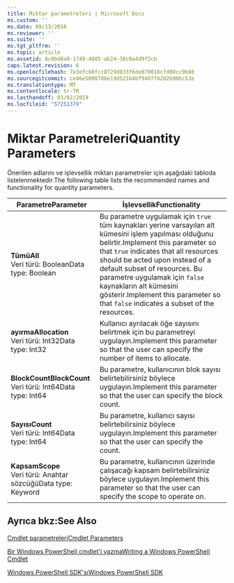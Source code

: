 ```yaml
---
title: Miktar parametreleri | Microsoft Docs
ms.custom: ''
ms.date: 09/13/2016
ms.reviewer: ''
ms.suite: ''
ms.tgt_pltfrm: ''
ms.topic: article
ms.assetid: 8c0bd8a9-1749-4885-ab24-38c0a4d9f2cb
caps.latest.revision: 6
ms.openlocfilehash: 7a3efc60fcc8729d833f6de070016cfd08cc9b88
ms.sourcegitcommit: ce46e5098786e19d521b4bf948ff62d2b90bc53e
ms.translationtype: MT
ms.contentlocale: tr-TR
ms.lasthandoff: 03/02/2019
ms.locfileid: "57251379"
---
```

# <a name="quantity-parameters"></a><span data-ttu-id="50faf-102">Miktar Parametreleri</span><span class="sxs-lookup"><span data-stu-id="50faf-102">Quantity Parameters</span></span>

<span data-ttu-id="50faf-103">Önerilen adlarını ve işlevsellik miktarı parametreler için aşağıdaki tabloda listelenmektedir.</span><span class="sxs-lookup"><span data-stu-id="50faf-103">The following table lists the recommended names and functionality for quantity parameters.</span></span>

|<span data-ttu-id="50faf-104">Parametre</span><span class="sxs-lookup"><span data-stu-id="50faf-104">Parameter</span></span>|<span data-ttu-id="50faf-105">İşlevsellik</span><span class="sxs-lookup"><span data-stu-id="50faf-105">Functionality</span></span>|
|---|---|
|<span data-ttu-id="50faf-106">**Tümü**</span><span class="sxs-lookup"><span data-stu-id="50faf-106">**All**</span></span><br><span data-ttu-id="50faf-107">Veri türü: Boolean</span><span class="sxs-lookup"><span data-stu-id="50faf-107">Data type: Boolean</span></span>|<span data-ttu-id="50faf-108">Bu parametre uygulamak için `true` tüm kaynakları yerine varsayılan alt kümesini işlem yapılması olduğunu belirtir.</span><span class="sxs-lookup"><span data-stu-id="50faf-108">Implement this parameter so that `true` indicates that all resources should be acted upon instead of a default subset of resources.</span></span> <span data-ttu-id="50faf-109">Bu parametre uygulamak için `false` kaynakların alt kümesini gösterir.</span><span class="sxs-lookup"><span data-stu-id="50faf-109">Implement this parameter so that `false` indicates a subset of the resources.</span></span>|
|<span data-ttu-id="50faf-110">**ayırma**</span><span class="sxs-lookup"><span data-stu-id="50faf-110">**Allocation**</span></span><br><span data-ttu-id="50faf-111">Veri türü: Int32</span><span class="sxs-lookup"><span data-stu-id="50faf-111">Data type: Int32</span></span>|<span data-ttu-id="50faf-112">Kullanıcı ayrılacak öğe sayısını belirtmek için bu parametreyi uygulayın.</span><span class="sxs-lookup"><span data-stu-id="50faf-112">Implement this parameter so that the user can specify the number of items to allocate.</span></span>|
|<span data-ttu-id="50faf-113">**BlockCount**</span><span class="sxs-lookup"><span data-stu-id="50faf-113">**BlockCount**</span></span><br><span data-ttu-id="50faf-114">Veri türü: Int64</span><span class="sxs-lookup"><span data-stu-id="50faf-114">Data type: Int64</span></span>|<span data-ttu-id="50faf-115">Bu parametre, kullanıcının blok sayısı belirtebilirsiniz böylece uygulayın.</span><span class="sxs-lookup"><span data-stu-id="50faf-115">Implement this parameter so that the user can specify the block count.</span></span>|
|<span data-ttu-id="50faf-116">**Sayısı**</span><span class="sxs-lookup"><span data-stu-id="50faf-116">**Count**</span></span><br><span data-ttu-id="50faf-117">Veri türü: Int64</span><span class="sxs-lookup"><span data-stu-id="50faf-117">Data type: Int64</span></span>|<span data-ttu-id="50faf-118">Bu parametre, kullanıcı sayısı belirtebilirsiniz böylece uygulayın.</span><span class="sxs-lookup"><span data-stu-id="50faf-118">Implement this parameter so that the user can specify the count.</span></span>|
|<span data-ttu-id="50faf-119">**Kapsam**</span><span class="sxs-lookup"><span data-stu-id="50faf-119">**Scope**</span></span><br><span data-ttu-id="50faf-120">Veri türü: Anahtar sözcüğü</span><span class="sxs-lookup"><span data-stu-id="50faf-120">Data type: Keyword</span></span>|<span data-ttu-id="50faf-121">Bu parametre, kullanıcının üzerinde çalışacağı kapsam belirtebilirsiniz böylece uygulayın.</span><span class="sxs-lookup"><span data-stu-id="50faf-121">Implement this parameter so that the user can specify the scope to operate on.</span></span>|

## <a name="see-also"></a><span data-ttu-id="50faf-122">Ayrıca bkz:</span><span class="sxs-lookup"><span data-stu-id="50faf-122">See Also</span></span>

[<span data-ttu-id="50faf-123">Cmdlet parametreleri</span><span class="sxs-lookup"><span data-stu-id="50faf-123">Cmdlet Parameters</span></span>](./cmdlet-parameters.md)

[<span data-ttu-id="50faf-124">Bir Windows PowerShell cmdlet'i yazma</span><span class="sxs-lookup"><span data-stu-id="50faf-124">Writing a Windows PowerShell Cmdlet</span></span>](./writing-a-windows-powershell-cmdlet.md)

[<span data-ttu-id="50faf-125">Windows PowerShell SDK'sı</span><span class="sxs-lookup"><span data-stu-id="50faf-125">Windows PowerShell SDK</span></span>](../windows-powershell-reference.md)

